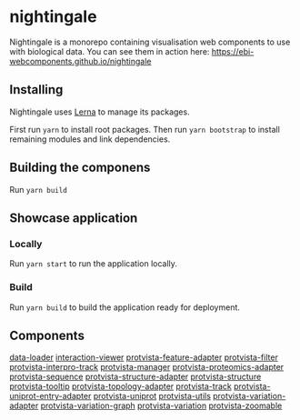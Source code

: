 # nightingale

Nightingale is a monorepo containing visualisation web components to use with biological data. You can see them in action here: https://ebi-webcomponents.github.io/nightingale

## Installing

Nightingale uses [Lerna](https://lernajs.io/) to manage its packages.

First run `yarn` to install root packages. Then run `yarn bootstrap` to install remaining modules and link dependencies.

## Building the componens

Run `yarn build`

## Showcase application

### Locally

Run `yarn start` to run the application locally.

### Build

Run `yarn build` to build the application ready for deployment.

## Components

[data-loader](packages/data-loader)
[interaction-viewer](packages/interaction-viewer)
[protvista-feature-adapter](packages/protvista-feature-adapter)
[protvista-filter](packages/protvista-filter)
[protvista-interpro-track](packages/protvista-interpro-track)
[protvista-manager](packages/protvista-manager)
[protvista-proteomics-adapter](packages/protvista-proteomics-adapter)
[protvista-sequence](packages/protvista-sequence)
[protvista-structure-adapter](packages/protvista-structure-adapter)
[protvista-structure](packages/protvista-structure)
[protvista-tooltip](packages/protvista-tooltip)
[protvista-topology-adapter](packages/protvista-topology-adapter)
[protvista-track](packages/protvista-track)
[protvista-uniprot-entry-adapter](pprotvista-uniprot-entryackages/)
[protvista-uniprot](packages/protvista-uniprot)
[protvista-utils](packages/protvista-utils)
[protvista-variation-adapter](packages/protvista-variation-adapter)
[protvista-variation-graph](packages/protvista-variation-graph)
[protvista-variation](packages/protvista-variation)
[protvista-zoomable](packages/protvista-zoomable)

